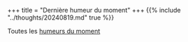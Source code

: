 +++
title = "Dernière humeur du moment"
+++
{{% include "../thoughts/20240819.md" true %}}

Toutes les [humeurs du moment](../thoughts/)